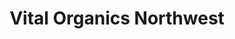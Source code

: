 ---
title: "Vital Organics Northwest"
url: /eugene/vital-organics-northwest/
shop: garden centre
---